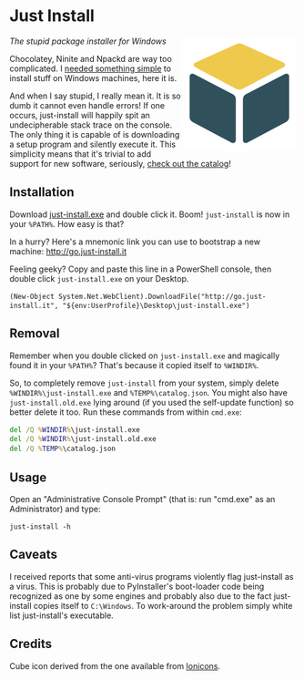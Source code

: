 Just Install
============

<img align="right" src="misc/cube.png" width="200" height="200"/>

*The stupid package installer for Windows*

Chocolatey, Ninite and Npackd are way too complicated. I [needed something
simple](http://lorenzo.villani.me/2013/04/08/just-install-my-stuff/) to install stuff on Windows
machines, here it is.

And when I say stupid, I really mean it. It is so dumb it cannot even handle errors! If one occurs,
just-install will happily spit an undecipherable stack trace on the console. The only thing it is
capable of is downloading a setup program and silently execute it. This simplicity means that it's
trivial to add support for new software, seriously, [check out the
catalog](https://github.com/lvillani/just-install/blob/master/catalog/catalog.yml)!




Installation
------------

Download [just-install.exe](http://lvillani.github.io/just-install/just-install.exe)
and double click it. Boom! `just-install` is now in your `%PATH%`. How easy is
that?

In a hurry? Here's a mnemonic link you can use to bootstrap a new machine: <http://go.just-install.it>

Feeling geeky? Copy and paste this line in a PowerShell console, then double click `just-install.exe` on
your Desktop.

```posh
(New-Object System.Net.WebClient).DownloadFile("http://go.just-install.it", "${env:UserProfile}\Desktop\just-install.exe")
```



Removal
-------

Remember when you double clicked on `just-install.exe` and magically found it in your `%PATH%`?
That's because it copied itself to `%WINDIR%`.

So, to completely remove `just-install` from your system, simply delete `%WINDIR%\just-install.exe`
and `%TEMP%\catalog.json`. You might also have `just-install.old.exe` lying around (if you used the
self-update function) so better delete it too. Run these commands from within `cmd.exe`:

```bat
del /Q %WINDIR%\just-install.exe
del /Q %WINDIR%\just-install.old.exe
del /Q %TEMP%\catalog.json
```




Usage
-----

Open an "Administrative Console Prompt" (that is: run "cmd.exe" as an Administrator) and type:

    just-install -h




Caveats
-------

I received reports that some anti-virus programs violently flag just-install as a virus. This is
probably due to PyInstaller's boot-loader code being recognized as one by some engines and probably
also due to the fact just-install copies itself to `C:\Windows`. To work-around the problem simply
white list just-install's executable.




Credits
-------

Cube icon derived from the one available from [Ionicons](http://ionicons.com/).
